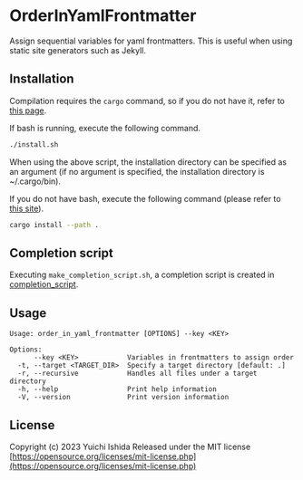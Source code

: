 # OrderInYamlFrontmatter

Assign sequential variables for yaml frontmatters.
This is useful when using static site generators such as Jekyll.

## Installation

Compilation requires the `cargo` command, so if you do not have it, refer to [this page](https://www.rust-lang.org/ja/tools/install).

If bash is running, execute the following command.

```sh
./install.sh
```

When using the above script, the installation directory can be specified as an argument (if no argument is specified, the installation directory is ~/.cargo/bin).

If you do not have bash, execute the following command (please refer to [this site](https://doc.rust-lang.org/cargo/commands/cargo-install.html)).

```sh
cargo install --path .
```

## Completion script

Executing `make_completion_script.sh`, a completion script is created in [completion\_script](completion_script).

## Usage

```
Usage: order_in_yaml_frontmatter [OPTIONS] --key <KEY>

Options:
      --key <KEY>            Variables in frontmatters to assign order
  -t, --target <TARGET_DIR>  Specify a target directory [default: .]
  -r, --recursive            Handles all files under a target directory
  -h, --help                 Print help information
  -V, --version              Print version information
```

## License
Copyright (c) 2023 Yuichi Ishida
Released under the MIT license
[https://opensource.org/licenses/mit-license.php](https://opensource.org/licenses/mit-license.php)
